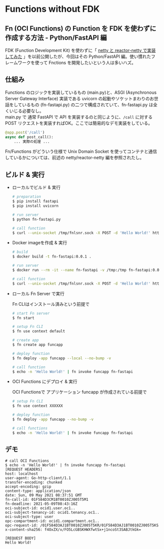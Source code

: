 # Functions without FDK

## Fn (OCI Functions) の Function を FDK を使わずに作成する方法 - Python/FastAPI 編

FDK (Function Development Kit) を使わずに「 [netty と reactor-netty で実装してみた](https://github.com/tkote/fn-netty) 」を以前公開したが、今回はその Python/FastAPI 編。使い慣れたフレームワークを使って Fnctions を開発したいという人は多いハズ。

## 仕組み

Functions のロジックを実装しているもの (main.py)と、ASGI (Asynchronous Server Gateway Interface) 実装である uvicorn の起動やソケットまわりのお世話をしているもの (fn-fastapi.py) の二つで構成されていて、fn-fastapi.py は全くいじる必要なし。  
main.py で 通常 FastAPI で API を実装するのと同じように、`/call` に対する POST リクエストを実装すればOK。ここでは簡易的なデモ実装をしている。

```python
@app.post('/call')
async def post_call():
    ... 実際の処理 ...
```

Fn/Functions がどういう仕様で Unix Domain Socket を使ってコンテナと通信しているかについては、前述の netty/reactor-netty 編を参照されたし。

## ビルド & 実行

* ローカルでビルド & 実行

  ```bash
  # preparation
  $ pip install fastapi
  $ pip install uvicorn

  # run server
  $ python fn-fastapi.py
  
  # call function
  $ curl --unix-socket /tmp/fnlsnr.sock -X POST -d 'Hello World!' http:/call
  ```

* Docker imageを作成 & 実行
  
  ```bash
  # build
  $ docker build -t fn-fastapi:0.0.1 .
  
  # run server
  $ docker run --rm -it --name fn-fastapi -v /tmp:/tmp fn-fastapi:0.0.1

  # call function
  $ curl --unix-socket /tmp/fnlsnr.sock -X POST -d 'Hello World!' http:/call
  ```

* ローカル Fn Server で実行
  
  Fn CLIはインストール済みという前提で
  
  ```bash
  # start Fn server
  $ fn start

  # setup Fn CLI
  $ fn use context default
  
  # create app
  $ fn create app funcapp

  # deploy function
  $ fn deploy -app funcapp --local --no-bump -v

  # call function
  $ echo -n 'Hello World!' | fn invoke funcapp fn-fastapi
  ```

* OCI Functions にデプロイ & 実行

  OCI Functionsで アプリケーション funcapp が作成されている前提で

  ```bash
  # setup Fn CLI
  $ fn use context XXXXXX

  # deploy function
  $ fn deploy -app funcapp --no-bump -v

  # call functions
  $ echo -n 'Hello World!' | fn invoke funcapp fn-fastapi
  ```

## デモ

```
# call OCI Functions
$ echo -n 'Hello World!' | fn invoke funcapp fn-fastapi
[REQUEST HEADERS]
host: localhost
user-agent: Go-http-client/1.1
transfer-encoding: chunked
accept-encoding: gzip
content-type: application/json
date: Sun, 09 May 2021 08:37:51 GMT
fn-call-id: 01F584D3CM1BT0010ZJ005T5M1
fn-deadline: 2021-05-09T08:43:16Z
oci-subject-id: ocid1.user.oc1..
oci-subject-tenancy-id: ocid1.tenancy.oc1..
oci-subject-type: user
opc-compartment-id: ocid1.compartment.oc1..
opc-request-id: /01F584D3AJ1BT0010ZJ005T5KR/01F584D3AJ1BT0010ZJ005T5KS
x-content-sha256: f4OxZX/x/FO5LcGBSKHWXfwtSx+j1ncoSt3SABJtkGk=

[REQUEST BODY]
Hello World!
```
